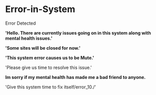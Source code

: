 # Error-in-System
Error Detected


**'Hello. There are currently issues going on in this system along with mental health issues.'**

**'Some sites will be closed for now.'**

**'This system error causes us to be Mute.'**

'Please give us time to resolve this issue.'


**Im sorry if my mental health has made me a bad friend to anyone.**

'Give this system time to fix itself/error_10./'
